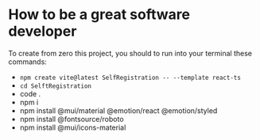 # How to be a great software developer

To create from zero this project, you should to run into your terminal these commands:

- `npm create vite@latest SelfRegistration -- --template react-ts`
- `cd SelftRegistration`
- code .
- npm i
- npm install @mui/material @emotion/react @emotion/styled
- npm install @fontsource/roboto
- npm install @mui/icons-material
